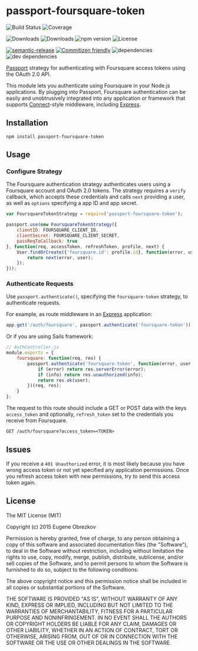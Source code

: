 # passport-foursquare-token

![Build Status](https://img.shields.io/travis/ghaiklor/passport-foursquare-token.svg)
![Coverage](https://img.shields.io/coveralls/ghaiklor/passport-foursquare-token.svg)

![Downloads](https://img.shields.io/npm/dm/passport-foursquare-token.svg)
![Downloads](https://img.shields.io/npm/dt/passport-foursquare-token.svg)
![npm version](https://img.shields.io/npm/v/passport-foursquare-token.svg)
![License](https://img.shields.io/npm/l/passport-foursquare-token.svg)

[![semantic-release](https://img.shields.io/badge/%20%20%F0%9F%93%A6%F0%9F%9A%80-semantic--release-e10079.svg)](https://github.com/semantic-release/semantic-release)
[![Commitizen friendly](https://img.shields.io/badge/commitizen-friendly-brightgreen.svg)](http://commitizen.github.io/cz-cli/)
![dependencies](https://img.shields.io/david/ghaiklor/passport-foursquare-token.svg)
![dev dependencies](https://img.shields.io/david/dev/ghaiklor/passport-foursquare-token.svg)

[Passport](http://passportjs.org/) strategy for authenticating with Foursquare access tokens using the OAuth 2.0 API.

This module lets you authenticate using Foursquare in your Node.js applications.
By plugging into Passport, Foursquare authentication can be easily and unobtrusively integrated into any application or framework that supports [Connect](http://www.senchalabs.org/connect/)-style middleware, including [Express](http://expressjs.com/).

## Installation

```shell
npm install passport-foursquare-token
```

## Usage

### Configure Strategy

The Foursquare authentication strategy authenticates users using a Foursquare account and OAuth 2.0 tokens.
The strategy requires a `verify` callback, which accepts these credentials and calls `next` providing a user, as well as `options` specifying a app ID and app secret.

```javascript
var FoursquareTokenStrategy = require('passport-foursquare-token');

passport.use(new FoursquareTokenStrategy({
    clientID: FOURSQUARE_CLIENT_ID,
    clientSecret: FOURSQUARE_CLIENT_SECRET,
    passReqToCallback: true
}, function(req, accessToken, refreshToken, profile, next) {
    User.findOrCreate({'foursquare.id': profile.id}, function(error, user) {
        return next(error, user);
    });
}));
```

### Authenticate Requests

Use `passport.authenticate()`, specifying the `foursquare-token` strategy, to authenticate requests.

For example, as route middleware in an [Express](http://expressjs.com/) application:

```javascript
app.get('/auth/foursquare', passport.authenticate('foursquare-token'));
```

Or if you are using Sails framework:

```javascript
// AuthController.js
module.exports = {
    foursquare: function(req, res) {
        passport.authenticate('foursquare-token', function(error, user, info) {
            if (error) return res.serverError(error);
            if (info) return res.unauthorized(info);
            return res.ok(user);
        })(req, res);
    }
};
```

The request to this route should include a GET or POST data with the keys `access_token` and optionally, `refresh_token` set to the credentials you receive from Foursquare.

```
GET /auth/foursquare?access_token=<TOKEN>
```

## Issues

If you receive a `401 Unauthorized` error, it is most likely because you have wrong access token or not yet specified any application permissions.
Once you refresh access token with new permissions, try to send this access token again.

## License

The MIT License (MIT)

Copyright (c) 2015 Eugene Obrezkov

Permission is hereby granted, free of charge, to any person obtaining a copy
of this software and associated documentation files (the "Software"), to deal
in the Software without restriction, including without limitation the rights
to use, copy, modify, merge, publish, distribute, sublicense, and/or sell
copies of the Software, and to permit persons to whom the Software is
furnished to do so, subject to the following conditions:

The above copyright notice and this permission notice shall be included in all
copies or substantial portions of the Software.

THE SOFTWARE IS PROVIDED "AS IS", WITHOUT WARRANTY OF ANY KIND, EXPRESS OR
IMPLIED, INCLUDING BUT NOT LIMITED TO THE WARRANTIES OF MERCHANTABILITY,
FITNESS FOR A PARTICULAR PURPOSE AND NONINFRINGEMENT. IN NO EVENT SHALL THE
AUTHORS OR COPYRIGHT HOLDERS BE LIABLE FOR ANY CLAIM, DAMAGES OR OTHER
LIABILITY, WHETHER IN AN ACTION OF CONTRACT, TORT OR OTHERWISE, ARISING FROM,
OUT OF OR IN CONNECTION WITH THE SOFTWARE OR THE USE OR OTHER DEALINGS IN THE
SOFTWARE.
